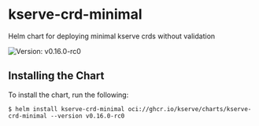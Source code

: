# kserve-crd-minimal

Helm chart for deploying minimal kserve crds without validation

![Version: v0.16.0-rc0](https://img.shields.io/badge/Version-v0.16.0--rc0-informational?style=flat-square)

## Installing the Chart

To install the chart, run the following:

```console
$ helm install kserve-crd-minimal oci://ghcr.io/kserve/charts/kserve-crd-minimal --version v0.16.0-rc0
```
